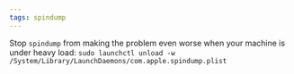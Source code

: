 ```yaml
---
tags: spindump
---
```


Stop `spindump` from making the problem even worse when your machine is under heavy load: `sudo launchctl unload -w /System/Library/LaunchDaemons/com.apple.spindump.plist`
